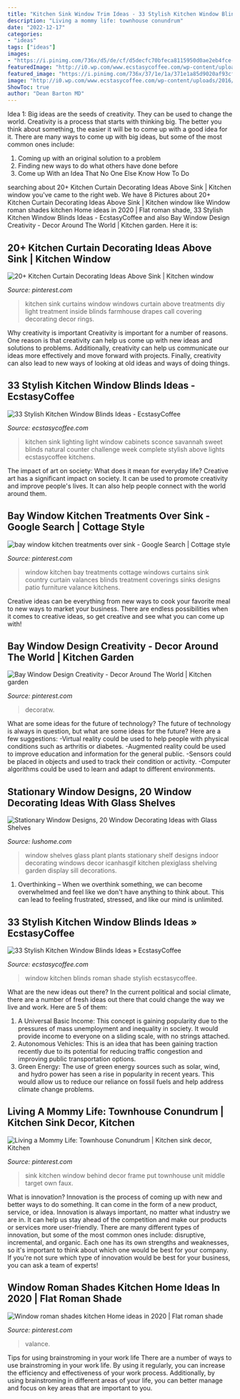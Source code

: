 ```yaml
---
title: "Kitchen Sink Window Trim Ideas - 33 Stylish Kitchen Window Blinds Ideas"
description: "Living a mommy life: townhouse conundrum"
date: "2022-12-17"
categories:
- "ideas"
tags: ["ideas"]
images:
- "https://i.pinimg.com/736x/d5/de/cf/d5decfc70bfeca8115950d0ae2eb4fce--kitchen-themes-diy-kitchen.jpg"
featuredImage: "http://i0.wp.com/www.ecstasycoffee.com/wp-content/uploads/2016/10/white-cabinets-and-natural-light.jpg?resize=564%2C846"
featured_image: "https://i.pinimg.com/736x/37/1e/1a/371e1a85d9020af93cff6580c16f8153.jpg"
image: "http://i0.wp.com/www.ecstasycoffee.com/wp-content/uploads/2016/10/white-cabinets-and-natural-light.jpg?resize=564%2C846"
ShowToc: true
author: "Dean Barton MD"
---
```



Idea 1: Big ideas are the seeds of creativity. They can be used to change the world.
Creativity is a process that starts with thinking big. The better you think about something, the easier it will be to come up with a good idea for it. There are many ways to come up with big ideas, but some of the most common ones include:
1. Coming up with an original solution to a problem
2. Finding new ways to do what others have done before
3. Come up With an Idea That No One Else Know How To Do

	

		
searching about 20+ Kitchen Curtain Decorating Ideas Above Sink | Kitchen window you've came to the right web. We have 8 Pictures about 20+ Kitchen Curtain Decorating Ideas Above Sink | Kitchen window like Window roman shades kitchen Home ideas in 2020 | Flat roman shade, 33 Stylish Kitchen Window Blinds Ideas - EcstasyCoffee and also Bay Window Design Creativity - Decor Around The World | Kitchen garden. Here it is:
		
    
## 20+ Kitchen Curtain Decorating Ideas Above Sink | Kitchen Window

<img loading=lazy src="https://i.pinimg.com/736x/37/1e/1a/371e1a85d9020af93cff6580c16f8153.jpg" onerror="this.onerror=null;this.src='https://tse3.mm.bing.net/th?id=OIP.Rupu2X4oaivM_Rgl3wGq9gHaLH&amp;pid=15.1';" alt="20+ Kitchen Curtain Decorating Ideas Above Sink | Kitchen window">

_Source: pinterest.com_

>kitchen sink curtains window windows curtain above treatments diy light treatment inside blinds farmhouse drapes call covering decorating decor rings. 

	

Why creativity is important
Creativity is important for a number of reasons. One reason is that creativity can help us come up with new ideas and solutions to problems. Additionally, creativity can help us communicate our ideas more effectively and move forward with projects. Finally, creativity can also lead to new ways of looking at old ideas and ways of doing things.

    
## 33 Stylish Kitchen Window Blinds Ideas - EcstasyCoffee

<img loading=lazy src="http://i0.wp.com/www.ecstasycoffee.com/wp-content/uploads/2016/10/white-cabinets-and-natural-light.jpg?resize=564%2C846" onerror="this.onerror=null;this.src='https://tse4.mm.bing.net/th?id=OIP.9D7Pf747K2MwGUdc8ALmdwHaLH&amp;pid=15.1';" alt="33 Stylish Kitchen Window Blinds Ideas - EcstasyCoffee">

_Source: ecstasycoffee.com_

>kitchen sink lighting light window cabinets sconce savannah sweet blinds natural counter challenge week complete stylish above lights ecstasycoffee kitchens. 

	

The impact of art on society: What does it mean for everyday life?
Creative art has a significant impact on society. It can be used to promote creativity and improve people's lives. It can also help people connect with the world around them.

    
## Bay Window Kitchen Treatments Over Sink - Google Search | Cottage Style

<img loading=lazy src="https://i.pinimg.com/736x/bc/65/41/bc6541ae2317b9760a742c231b35da9f--bay-window-kitchen-kitchen-windows.jpg" onerror="this.onerror=null;this.src='https://tse3.mm.bing.net/th?id=OIP.sGySlqARzSofl1kvRZ5V9wHaJ3&amp;pid=15.1';" alt="bay window kitchen treatments over sink - Google Search | Cottage style">

_Source: pinterest.com_

>window kitchen bay treatments cottage windows curtains sink country curtain valances blinds treatment coverings sinks designs patio furniture valance kitchens. 

	

Creative ideas can be everything from new ways to cook your favorite meal to new ways to market your business. There are endless possibilities when it comes to creative ideas, so get creative and see what you can come up with!

    
## Bay Window Design Creativity - Decor Around The World | Kitchen Garden

<img loading=lazy src="https://i.pinimg.com/736x/45/cf/e9/45cfe93d343b7d7c70ce7523ffa6955a.jpg" onerror="this.onerror=null;this.src='https://tse2.mm.bing.net/th?id=OIP.8ZB4Vl2AkRPWnQZOJ8q7bQHaMP&amp;pid=15.1';" alt="Bay Window Design Creativity - Decor Around The World | Kitchen garden">

_Source: pinterest.com_

>decoratw. 

	

What are some ideas for the future of technology?
The future of technology is always in question, but what are some ideas for the future? Here are a few suggestions: 
-Virtual reality could be used to help people with physical conditions such as arthritis or diabetes. 
-Augmented reality could be used to improve education and information for the general public. 
-Sensors could be placed in objects and used to track their condition or activity. 
-Computer algorithms could be used to learn and adapt to different environments.

    
## Stationary Window Designs, 20 Window Decorating Ideas With Glass Shelves

<img loading=lazy src="https://www.lushome.com/wp-content/uploads/2014/04/window-decorating-ideas-glass-shelves-design-ideas-7.jpg" onerror="this.onerror=null;this.src='https://tse1.mm.bing.net/th?id=OIP.Bq0ot2Yyx22_uI0_af4VBgAAAA&amp;pid=15.1';" alt="Stationary Window Designs, 20 Window Decorating Ideas with Glass Shelves">

_Source: lushome.com_

>window shelves glass plant plants stationary shelf designs indoor decorating windows decor icanhasgif kitchen plexiglass shelving garden display sill decorations. 

	

1) Overthinking – When we overthink something, we can become overwhelmed and feel like we don't have anything to think about. This can lead to feeling frustrated, stressed, and like our mind is unlimited.

    
## 33 Stylish Kitchen Window Blinds Ideas » EcstasyCoffee

<img loading=lazy src="https://i0.wp.com/www.ecstasycoffee.com/wp-content/uploads/2016/10/roman-shade.jpg?resize=425%2C640" onerror="this.onerror=null;this.src='https://tse1.mm.bing.net/th?id=OIP.eha4Cd1CGooqkcY3KAflaQAAAA&amp;pid=15.1';" alt="33 Stylish Kitchen Window Blinds Ideas » EcstasyCoffee">

_Source: ecstasycoffee.com_

>window kitchen blinds roman shade stylish ecstasycoffee. 

	

What are the new ideas out there?
In the current political and social climate, there are a number of fresh ideas out there that could change the way we live and work. Here are 5 of them: 
1. A Universal Basic Income: This concept is gaining popularity due to the pressures of mass unemployment and inequality in society. It would provide income to everyone on a sliding scale, with no strings attached.
2. Autonomous Vehicles: This is an idea that has been gaining traction recently due to its potential for reducing traffic congestion and improving public transportation options.
3. Green Energy: The use of green energy sources such as solar, wind, and hydro power has seen a rise in popularity in recent years. This would allow us to reduce our reliance on fossil fuels and help address climate change problems.

    
## Living A Mommy Life: Townhouse Conundrum | Kitchen Sink Decor, Kitchen

<img loading=lazy src="https://i.pinimg.com/736x/d5/de/cf/d5decfc70bfeca8115950d0ae2eb4fce--kitchen-themes-diy-kitchen.jpg" onerror="this.onerror=null;this.src='https://tse1.mm.bing.net/th?id=OIP.CjKyiipcIBKwGdEKKVzgNQHaJ4&amp;pid=15.1';" alt="Living a Mommy Life: Townhouse Conundrum | Kitchen sink decor, Kitchen">

_Source: pinterest.com_

>sink kitchen window behind decor frame put townhouse unit middle target own faux. 

	

What is innovation?
Innovation is the process of coming up with new and better ways to do something. It can come in the form of a new product, service, or idea. Innovation is always important, no matter what industry we are in. It can help us stay ahead of the competition and make our products or services more user-friendly.
There are many different types of innovation, but some of the most common ones include: disruptive, incremental, and organic. Each one has its own strengths and weaknesses, so it's important to think about which one would be best for your company. If you're not sure which type of innovation would be best for your business, you can ask a team of experts!

    
## Window Roman Shades Kitchen Home Ideas In 2020 | Flat Roman Shade

<img loading=lazy src="https://i.pinimg.com/736x/7f/d4/78/7fd478945288386941941018b5650257.jpg" onerror="this.onerror=null;this.src='https://tse2.mm.bing.net/th?id=OIP.iRaC141v0_Bm3eUyRuOQTAHaJ3&amp;pid=15.1';" alt="Window roman shades kitchen Home ideas in 2020 | Flat roman shade">

_Source: pinterest.com_

>valance. 

	

Tips for using brainstroming in your work life
There are a number of ways to use brainstroming in your work life. By using it regularly, you can increase the efficiency and effectiveness of your work process. Additionally, by using brainstroming in different areas of your life, you can better manage and focus on key areas that are important to you.

